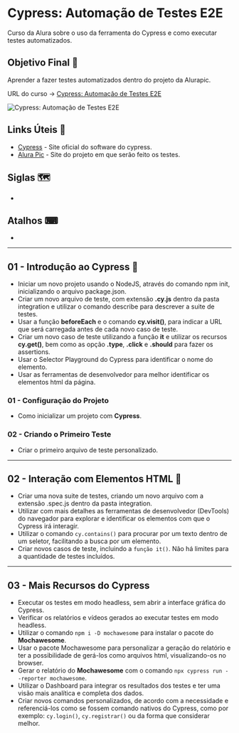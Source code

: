 # Cypress: Automação de Testes E2E

Curso da Alura sobre o uso da ferramenta do Cypress e como executar testes automatizados.

## Objetivo Final &#x1F3AF;

Aprender a fazer testes automatizados dentro do projeto da Alurapic.

URL do curso -> [Cypress: Automação de Testes E2E](https://cursos.alura.com.br/course/cypress-automacao-testes-e2e)

![Cypress: Automação de Testes E2E](https://www.alura.com.br/assets/api/share/curso-cypress-automacao-testes-e2e.png)

## Links Úteis &#x1F517;
* [Cypress](https://www.cypress.io/) - Site oficial do software do cypress.
* [Alura Pic](alura-fotos.herokuapp.com) - Site do projeto em que serão feito os testes.

## Siglas &#x1F5FA;
*

## Atalhos &#x2328;
*

***

## 01 - Introdução ao Cypress &#x1F516;
* Iniciar um novo projeto usando o NodeJS, através do comando npm init, inicializando o arquivo package.json.
* Criar um novo arquivo de teste, com extensão **.cy.js** dentro da pasta integration e utilizar o comando describe para descrever a suite de testes.
* Usar a função **beforeEach** e o comando **cy.visit()**, para indicar a URL que será carregada antes de cada novo caso de teste.
* Criar um novo caso de teste utilizando a função **it** e utilizar os recursos **cy.get()**, bem como as opção **.type**, **.click** e **.should** para fazer os assertions.
* Usar o Selector Playground do Cypress para identificar o nome do elemento.
* Usar as ferramentas de desenvolvedor para melhor identificar os elementos html da página.

### 01 - Configuração do Projeto
* Como inicializar um projeto com **Cypress**.

### 02 - Criando o Primeiro Teste
* Criar o primeiro arquivo de teste personalizado.

***

## 02 - Interação com Elementos HTML &#x1F516;
* Criar uma nova suite de testes, criando um novo arquivo com a extensão .spec.js dentro da pasta integration.
* Utilizar com mais detalhes as ferramentas de desenvolvedor (DevTools) do navegador para explorar e identificar os elementos com que o Cypress irá interagir.
* Utilizar o comando `cy.contains()` para procurar por um texto dentro de um seletor, facilitando a busca por um elemento.
* Criar novos casos de teste, incluindo a `função it()`. Não há limites para a quantidade de testes incluídos.

***

## 03 - Mais Recursos do Cypress
* Executar os testes em modo headless, sem abrir a interface gráfica do Cypress.
* Verificar os relatórios e vídeos gerados ao executar testes em modo headless.
* Utilizar o comando `npm i -D mochawesome` para instalar o pacote do **Mochawesome**.
* Usar o pacote Mochawesome para personalizar a geração do relatório e ter a possibilidade de gerá-los como arquivos html, visualizando-os no browser.
* Gerar o relatório do **Mochawesome** com o comando `npx cypress run --reporter mochawesome`.
* Utilizar o Dashboard para integrar os resultados dos testes e ter uma visão mais analítica e completa dos dados.
* Criar novos comandos personalizados, de acordo com a necessidade e referenciá-los como se fossem comando nativos do Cypress, como por exemplo: `cy.login()`, `cy.registrar()` ou da forma que considerar melhor.
